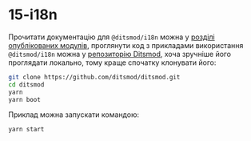 # 15-i18n

Прочитати документацію для `@ditsmod/i18n` можна у [розділі опублікованих модулів][1], проглянути код з прикладами використання `@ditsmod/i18n` можна у [репозиторію Ditsmod][2], хоча зручніше його проглядати локально, тому краще спочатку клонувати його:

```bash
git clone https://github.com/ditsmod/ditsmod.git
cd ditsmod
yarn
yarn boot
```

Приклад можна запускати командою:

```bash
yarn start
```

[1]: /native-modules/i18n
[2]: https://github.com/ditsmod/ditsmod/tree/main/examples/15-i18n
